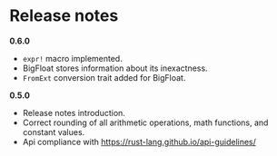 # Release notes

**0.6.0**

 - `expr!` macro implemented.
 - BigFloat stores information about its inexactness.
 - `FromExt` conversion trait added for BigFloat.

**0.5.0**

 - Release notes introduction.
 - Correct rounding of all arithmetic operations, math functions, and constant values.
 - Api compliance with https://rust-lang.github.io/api-guidelines/
